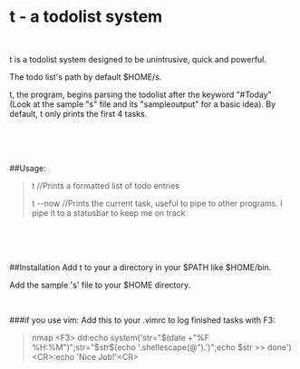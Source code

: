 t - a todolist system
=====================

<br>

t is a todolist system designed to be unintrusive, quick and powerful.

The todo list's path by default $HOME/s. 

t, the program, begins parsing the todolist after the keyword "#Today" (Look at the sample "s" file and its "sampleoutput" for a basic idea). 
By default, t only prints the first 4 tasks.

<br><br><br>

##Usage:
>t //Prints a formatted list of todo entries
>
>t --now //Prints the current task, useful to pipe to other programs. I pipe it to a statusbar to keep me on track

<br><br><br>

##Installation
Add t to your a directory in your $PATH like $HOME/bin.

Add the sample 's' file to your $HOME directory.

<br>

###if you use vim:
Add this to your .vimrc to log finished tasks with F3:

>nmap \<F3\> dd:echo system('str="$(date +"%F %H:%M")";str="$str$(echo '.shellescape(@").')";echo $str \>\> done')\<CR\>:echo 'Nice Job!'\<CR\>

